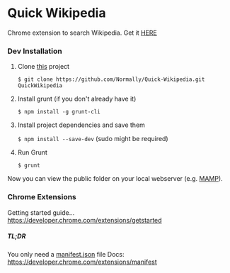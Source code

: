 Quick Wikipedia
========

Chrome extension to search Wikipedia. 
Get it [HERE](https://chrome.google.com/webstore/detail/quick-wikipedia/elkamddniennkhlimmclnmdilbgmhkoh?hl=en-US&gl=GB&authuser=1)


### Dev Installation


1. Clone [this](https://github.com/Normally/Quick-Wikipedia.git) project

	`$ git clone https://github.com/Normally/Quick-Wikipedia.git QuickWikipedia`

2. Install grunt (if you don't already have it)

	`$ npm install -g grunt-cli`

3. Install project dependencies and save them

	`$ npm install --save-dev` (sudo might be required)

4. Run Grunt

	`$ grunt`

Now you can view the public folder on your local webserver (e.g. [MAMP](http://www.mamp.info/)).<br/> 


### Chrome Extensions

Getting started guide...
https://developer.chrome.com/extensions/getstarted

##### TL;DR 
You only need a [manifest.json](https://github.com/Normally/Quick-Wikipedia/blob/master/public/manifest.json) file 
Docs: https://developer.chrome.com/extensions/manifest

